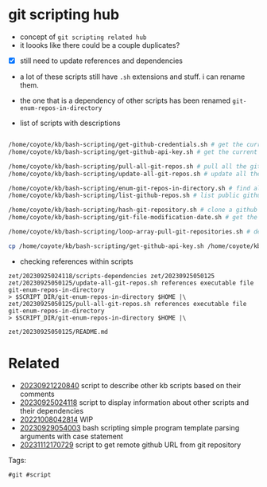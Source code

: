 # git scripting hub

- concept of `git scripting related hub`
- it loooks like there could be a couple duplicates?
- [x] still need to update references and dependencies
- a lot of these scripts still have `.sh` extensions and stuff. i can rename them.
- the one that is a dependency of other scripts has been renamed `git-enum-repos-in-directory`

- list of scripts with descriptions
```bash

/home/coyote/kb/bash-scripting/get-github-credentials.sh # get the current user's github colon separated credentials
/home/coyote/kb/bash-scripting/get-github-api-key.sh # get the current user's github api key

/home/coyote/kb/bash-scripting/pull-all-git-repos.sh # pull all the git repos in home directory
/home/coyote/kb/bash-scripting/update-all-git-repos.sh # update all the git repos in home directory and prompt with lazygit

/home/coyote/kb/bash-scripting/enum-git-repos-in-directory.sh # find all git repositories in a directory
/home/coyote/kb/bash-scripting/list-github-repos.sh # list public github repositories for user

/home/coyote/kb/bash-scripting/hash-git-repository.sh # clone a github repository and hash all the files
/home/coyote/kb/bash-scripting/git-file-modification-date.sh # get the date of the last commit to modify a file as epoch timestamp and iso date

/home/coyote/kb/bash-scripting/loop-array-pull-git-repositories.sh # define bash array and show example looping on it to pull repositories in a couple known locations

cp /home/coyote/kb/bash-scripting/get-github-api-key.sh /home/coyote/kb/bash-scripting/update-all-git-repos.sh /home/coyote/kb/bash-scripting/loop-array-pull-git-repositories.sh /home/coyote/kb/bash-scripting/hash-git-repository.sh /home/coyote/kb/bash-scripting/get-github-credentials.sh /home/coyote/kb/bash-scripting/enum-git-repos-in-directory.sh /home/coyote/kb/bash-scripting/pull-all-git-repos.sh /home/coyote/kb/bash-scripting/list-github-repos.sh /home/coyote/kb/bash-scripting/git-file-modification-date.sh .
```

- checking references within scripts
```
zet/20230925024118/scripts-dependencies zet/20230925050125
zet/20230925050125/update-all-git-repos.sh references executable file git-enum-repos-in-directory
> $SCRIPT_DIR/git-enum-repos-in-directory $HOME |\
zet/20230925050125/pull-all-git-repos.sh references executable file git-enum-repos-in-directory
> $SCRIPT_DIR/git-enum-repos-in-directory $HOME |\
```

` zet/20230925050125/README.md `

# Related

- [20230921220840](/zet/20230921220840/README.md) script to describe other kb scripts based on their comments
- [20230925024118](/zet/20230925024118/README.md) script to display information about other scripts and their dependencies
- [20221008042814](/zet/20221008042814/README.md) WIP
- [20230929054003](/zet/20230929054003/README.md) bash scripting simple program template parsing arguments with case statement
- [20231112170729](/zet/20231112170729/README.md) script to get remote github URL from git repository

Tags:

    #git #script
